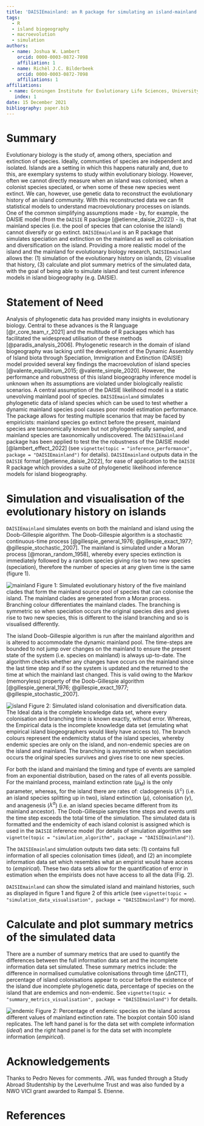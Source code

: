 ```yaml
---
title: 'DAISIEmainland: an R package for simulating an island-mainland system for macroevolution on islands'
tags:
  - R
  - island biogeography
  - macroevolution
  - simulation
authors:
  - name: Joshua W. Lambert
    orcid: 0000-0003-0872-7098
    affiliation: 1
  - name: Richèl J.C. Bilderbeek
    orcid: 0000-0003-0872-7098
    affiliations: 1
affiliations:
 - name: Groningen Institute for Evolutionary Life Sciences, University of Groningen, Box 11103, 9700 CC Groningen, The Netherlands
   index: 1
date: 15 December 2021
bibliography: paper.bib
---
```


# Summary

Evolutionary biology is the study of, among others, speciation and extinction of species. Ideally, communties of species are independent and isolated. Islands are a setting in which this happens naturally and, due to this, are exemplary systems to study within evolutionary biology. However, often we cannot directly measure when an island was colonised, when a colonist species speciated, or when some of these new species went extinct. We can, however, use genetic data to reconstruct the evolutionary history of an island community. With this reconstructed data we can fit statistical models to understand macroevolutionary processes on islands. One of the common simplifying assumptions made - by, for example, the DAISIE model (from the `DAISIE` R package [@etienne_daisie_2022]) - is, that mainland species (i.e. the pool of species that can colonise the island) cannot diversify or go extinct. `DAISIEmainland` is an R package that simulates speciation and extinction on the mainland as well as colonisation and diversification on the island. Providing a more realistic model of the island and the mainland for evolutionary biology research, `DAISIEmainland` allows the: (1) simulation of the evolutionary history on islands, (2) visualise that history, (3) calculate and plot summary metrics of the simulated data, with the goal of being able to simulate island and test current inference models in island biogeography (e.g. DAISIE).

# Statement of Need

Analysis of phylogenetic data has provided many insights in evolutionary biology. Central to these advances is the R language [@r_core_team_r_2021] and the multitude of R packages which has facilitated the widespread utilisation of these methods [@paradis_analysis_2006]. Phylogenetic research in the domain of island biogeography was lacking until the development of the Dynamic Assembly of Island biota through Speciation, Immigration and Extinction (DAISIE) model provided several key findings the macroevolution of island species [@valente_equilibrium_2015; @valente_simple_2020]. However, the performance and robustness of this island biogeography inference model is unknown when its assumptions are violated under biologically realistic scenarios. A central assumption of the DAISIE likelihood model is a static unevolving mainland pool of species. `DAISIEmainland` simulates phylogenetic data of island species which can be used to test whether a dynamic mainland species pool causes poor model estimation performance. The package allows for testing multiple scenarios that may be faced by empiricists: mainland species go extinct before the present, mainland species are taxonomically known but not phylogenetically sampled, and mainland species are taxonomically undiscovered. The `DAISIEmainland` package has been applied to test the the robustness of the DAISIE model [@lambert_effect_2022] (see `vignette(topic = "inference_performance", package = "DAISIEmainland")` for details). `DAISIEmainland` outputs data in the `DAISIE` format [@etienne_daisie_2022], for ease of application to the `DAISIE` R package which provides a suite of phylogenetic likelihood inference models for island biogeography.

# Simulation and visualisation of the evolutionary history on islands

`DAISIEmainland` simulates events on both the mainland and island using the Doob-Gillespie algorithm.
The Doob-Gillespie algorithm is a stochastic continuous-time process [@gillespie_general_1976; @gillespie_exact_1977; @gillespie_stochastic_2007]. The mainland is simulated under a Moran process [@moran_random_1958], whereby every species extinction is immediately followed by a random species giving rise to two new species (speciation), therefore the number of species at any given time is the same (figure 1).

![mainland](figs/mainland.png)
Figure 1: Simulated evolutionary history of the five mainland clades that form the mainland source pool of species that can colonise the island. The mainland clades are generated from a Moran process. Branching colour differentiates the mainland clades. The branching is symmetric so when speciation occurs the original species dies and gives rise to two new species, this is different to the island branching and so is visualised differently.

The island Doob-Gillespie algorithm is run after the mainland algorithm and is altered to accommodate the dynamic mainland pool. The time-steps are bounded to not jump over changes on the mainland to ensure the present state of the system (i.e. species on mainland) is always up-to-date. The algorithm checks whether any changes have occurs on the mainland since the last time step and if so the system is updated and the returned to the time at which the mainland last changed. This is valid owing to the Markov (memoryless) property of the Doob-Gillespie algorithm [@gillespie_general_1976; @gillespie_exact_1977; @gillespie_stochastic_2007].

![island](figs/island.png)
Figure 2: Simulated island colonisation and diversification data. The Ideal data is the complete knowledge data set, where every colonisation and branching time is known exactly, without error. Whereas, the Empirical data is the incomplete knowledge data set (emulating what empirical island biogeographers would likely have access to). The branch colours represent the endemicity status of the island species, whereby endemic species are only on the island, and non-endemic species are on the island and mainland. The branching is asymmetric so when speciation occurs the original species survives and gives rise to one new species. 

For both the island and mainland the timing and type of events are sampled from an exponential distribution, based on the rates of all events possible. For the mainland process, mainland extinction rate ($\mu_M$) is the only parameter, whereas, for the island there are rates of: cladogenesis ($\lambda^c$) (i.e. an island species splitting up in two), island extinction ($\mu$), colonisation ($\gamma$), and anagenesis ($\lambda^a$) (i.e. an island species became different from its mainland ancestor). The Doob-Gillespie samples time steps and events until the time step exceeds the total time of the simulation. The simulated data is formatted and the endemicity of each island colonist is assigned which is used in the `DAISIE` inference model (for details of simulation algorithm see `vignette(topic = "simulation_algorithm", package = "DAISIEmainland")`). 

The `DAISIEmainland` simulation outputs two data sets: (1) contains full information of all species colonisation times (*ideal*), and (2) an incomplete information data set which resembles what an empirist would have access to (*empirical*). These two data sets allow for the quantification of error in estimation when the empirists does not have access to all the data (Fig. 2).

`DAISIEmainland` can show the simulated island and mainland histories, such as displayed in figure 1 and figure 2 of this article (see `vignette(topic = "simulation_data_visualisation", package = "DAISIEmainland")` for more).

# Calculate and plot summary metrics of the simulated data

There are a number of summary metrics that are used to quantify the differences between the full information data set and the incomplete information data set simulated. These summary metrics include: the difference in normalised cumulative colonisations through time ($\Delta$nCTT), percentage of island colonisations appear to occur before the existence of the island due incomplete phylogenetic data, percentage of species on the island that are endemics and non-endemic. See `vignette(topic = "summary_metrics_visualisation", package = "DAISIEmainland")` for details.

![endemic](figs/endemic.png)
Figure 2: Percentage of endemic species on the island across different values of mainland extinction rate. The boxplot contain 500 island replicates. The left hand panel is for the data set with complete information (*ideal*) and the right hand panel is for the data set with incomplete information (*empirical*).

# Acknowledgements

Thanks to Pedro Neves for comments. JWL was funded through a Study Abroad Studentship by the Leverhulme Trust and was also funded by a NWO VICI grant awarded to Rampal S. Etienne.

# References
